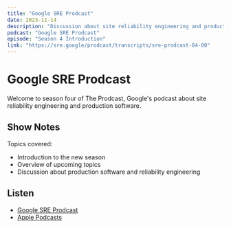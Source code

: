 ```yaml
---
title: "Google SRE Prodcast"
date: 2023-11-14
description: "Discussion about site reliability engineering and production software"
podcast: "Google SRE Prodcast"
episode: "Season 4 Introduction"
link: "https://sre.google/prodcast/transcripts/sre-prodcast-04-00"
---
```


# Google SRE Prodcast

Welcome to season four of The Prodcast, Google's podcast about site reliability engineering and production software.

## Show Notes

Topics covered:
- Introduction to the new season
- Overview of upcoming topics
- Discussion about production software and reliability engineering

## Listen

- [Google SRE Prodcast](https://sre.google/prodcast/transcripts/sre-prodcast-04-00)
- [Apple Podcasts](https://podcasts.apple.com/podcast/google-sre-prodcast/id[apple-id]) 